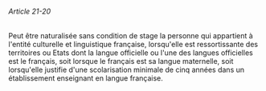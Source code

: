 ###### Article 21-20

Peut être naturalisée sans condition de stage la personne qui appartient à l'entité culturelle et linguistique française, lorsqu'elle est ressortissante des territoires ou Etats dont la langue officielle ou l'une des langues officielles est le français, soit lorsque le français est sa langue maternelle, soit lorsqu'elle justifie d'une scolarisation minimale de cinq années dans un établissement enseignant en langue française.

